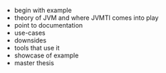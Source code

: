 * begin with example
* theory of JVM and where JVMTI comes into play
* point to documentation
* use-cases
* downsides
* tools that use it
* showcase of example
* master thesis